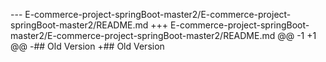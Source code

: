 --- E-commerce-project-springBoot-master2/E-commerce-project-springBoot-master2/README.md
+++ E-commerce-project-springBoot-master2/E-commerce-project-springBoot-master2/README.md
@@ -1 +1 @@
-## Old Version
+## Old Version